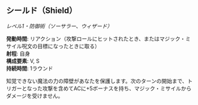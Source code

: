 ## シールド（Shield）
*レベル1・防御術（ソーサラー、ウィザード）*

**発動時間**: リアクション（攻撃ロールにヒットされたとき、またはマジック・ミサイル呪文の目標になったときに取る）  
**射程**: 自身  
**構成要素**: V, S  
**持続時間**: 1ラウンド

知覚できない魔法の力の障壁があなたを保護します。次のターンの開始まで、トリガーとなった攻撃を含めてACに+5ボーナスを持ち、マジック・ミサイルからダメージを受けません。